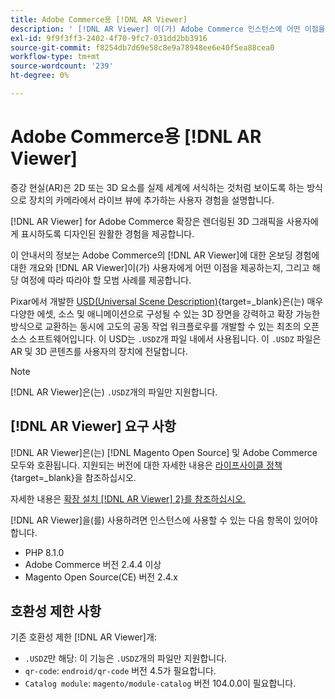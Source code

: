 ```yaml
---
title: Adobe Commerce용 [!DNL AR Viewer]
description: ' [!DNL AR Viewer] 이(가) Adobe Commerce 인스턴스에 어떤 이점을 줄 수 있는지, 그리고 확장을 성공적으로 온보딩하고 설정하는 방법에 대해 알아봅니다.'
exl-id: 9f9f3ff3-2402-4f70-9fc7-031dd2bb3916
source-git-commit: f8254db7d69e58c8e9a78948ee6e40f5ea88cea0
workflow-type: tm+mt
source-wordcount: '239'
ht-degree: 0%

---
```


# Adobe Commerce용 [!DNL AR Viewer]

증강 현실(AR)은 2D 또는 3D 요소를 실제 세계에 서식하는 것처럼 보이도록 하는 방식으로 장치의 카메라에서 라이브 뷰에 추가하는 사용자 경험을 설명합니다.

[!DNL AR Viewer] for Adobe Commerce 확장은 렌더링된 3D 그래픽을 사용자에게 표시하도록 디자인된 원활한 경험을 제공합니다.

이 안내서의 정보는 Adobe Commerce의 [!DNL AR Viewer]에 대한 온보딩 경험에 대한 개요와 [!DNL AR Viewer]이(가) 사용자에게 어떤 이점을 제공하는지, 그리고 해당 여정에 따라 따라야 할 모범 사례를 제공합니다.

Pixar에서 개발한 [USD(Universal Scene Description)](https://openusd.org/release/index.html){target=_blank}은(는) 매우 다양한 에셋, 소스 및 애니메이션으로 구성될 수 있는 3D 장면을 강력하고 확장 가능한 방식으로 교환하는 동시에 고도의 공동 작업 워크플로우를 개발할 수 있는 최초의 오픈 소스 소프트웨어입니다. 이 USD는 `.USDZ`개 파일 내에서 사용됩니다. 이 `.USDZ` 파일은 AR 및 3D 콘텐츠를 사용자의 장치에 전달합니다.

>[!NOTE]
>
> [!DNL AR Viewer]은(는) `.USDZ`개의 파일만 지원합니다.

## [!DNL AR Viewer] 요구 사항

[!DNL AR Viewer]은(는) [!DNL Magento Open Source] 및 Adobe Commerce 모두와 호환됩니다. 지원되는 버전에 대한 자세한 내용은 [라이프사이클 정책](https://experienceleague.adobe.com/docs/commerce-operations/release/planning/lifecycle-policy.html){target=_blank}을 참조하십시오.

자세한 내용은 [확장 설치 [!DNL AR Viewer] 2&rbrace;를 참조하십시오.](../catalog/ar-viewer-setup.md)

[!DNL AR Viewer]을(를) 사용하려면 인스턴스에 사용할 수 있는 다음 항목이 있어야 합니다.

* PHP 8.1.0
* Adobe Commerce 버전 2.4.4 이상
* Magento Open Source(CE) 버전 2.4.x

## 호환성 제한 사항

기존 호환성 제한 [!DNL AR Viewer]개:

* `.USDZ`만 해당: 이 기능은 `.USDZ`개의 파일만 지원합니다.
* `qr-code`: `endroid/qr-code` 버전 4.5가 필요합니다.
* `Catalog module`: `magento/module-catalog` 버전 104.0.0이 필요합니다.

